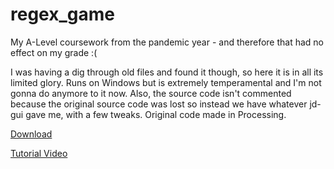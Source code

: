 # regex_game
My A-Level coursework from the pandemic year - and therefore that had no effect on my grade :(

I was having a dig through old files and found it though, so here it is in all its limited glory. Runs on Windows but is extremely temperamental and I'm not gonna do anymore to it now. Also, the source code isn't commented because the original source code was lost so instead we have whatever jd-gui gave me, with a few tweaks. Original code made in Processing.

<a href="https://www.dropbox.com/s/wqpgsw5rcn3eg4o/REGX%20installer.exe?dl=1">Download</a>

<a href="https://youtu.be/3KvdMnCJ3UE">Tutorial Video</a>

